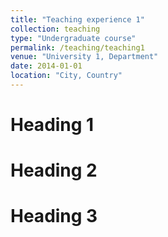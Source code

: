 ```yaml
---
title: "Teaching experience 1"
collection: teaching
type: "Undergraduate course"
permalink: /teaching/teaching1
venue: "University 1, Department"
date: 2014-01-01
location: "City, Country"
---
```


[comment]: <> (This is a description of a teaching experience. You can use markdown like any other post.)

Heading 1
======

Heading 2
======

Heading 3
======

